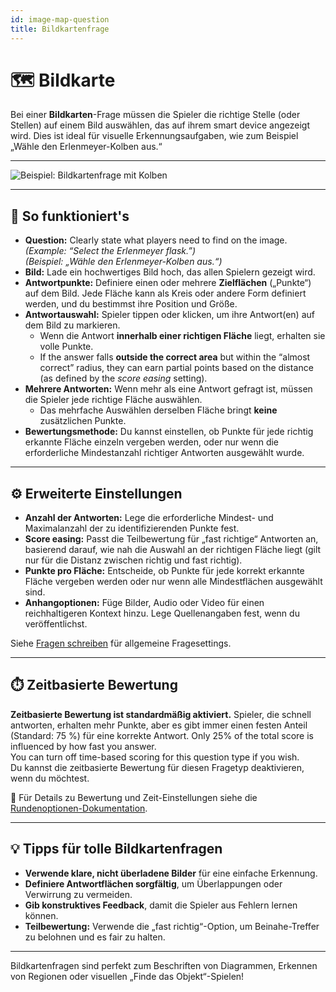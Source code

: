 ```yaml
---
id: image-map-question
title: Bildkartenfrage
---
```


# 🗺️ Bildkarte

Bei einer **Bildkarten**-Frage müssen die Spieler die richtige Stelle (oder Stellen) auf einem Bild auswählen, das auf ihrem smart device angezeigt wird. Dies ist ideal für visuelle Erkennungsaufgaben, wie zum Beispiel „Wähle den Erlenmeyer-Kolben aus.“

---

![Beispiel: Bildkartenfrage mit Kolben](/images/question-modes/image-map/image-map-example.png)

---

## 📝 So funktioniert's

- **Question:** Clearly state what players need to find on the image.\
  _(Example: “Select the Erlenmeyer flask.”)_\
  _(Beispiel: „Wähle den Erlenmeyer-Kolben aus.“)_
- **Bild:** Lade ein hochwertiges Bild hoch, das allen Spielern gezeigt wird.
- **Antwortpunkte:** Definiere einen oder mehrere **Zielflächen** („Punkte“) auf dem Bild. Jede Fläche kann als Kreis oder andere Form definiert werden, und du bestimmst ihre Position und Größe.
- **Antwortauswahl:** Spieler tippen oder klicken, um ihre Antwort(en) auf dem Bild zu markieren.
  - Wenn die Antwort **innerhalb einer richtigen Fläche** liegt, erhalten sie volle Punkte.
  - If the answer falls **outside the correct area** but within the “almost correct” radius, they can earn partial points based on the distance (as defined by the _score easing_ setting).
- **Mehrere Antworten:** Wenn mehr als eine Antwort gefragt ist, müssen die Spieler jede richtige Fläche auswählen.
  - Das mehrfache Auswählen derselben Fläche bringt **keine** zusätzlichen Punkte.
- **Bewertungsmethode:** Du kannst einstellen, ob Punkte für jede richtig erkannte Fläche einzeln vergeben werden, oder nur wenn die erforderliche Mindestanzahl richtiger Antworten ausgewählt wurde.

---

## ⚙️ Erweiterte Einstellungen

- **Anzahl der Antworten:** Lege die erforderliche Mindest- und Maximalanzahl der zu identifizierenden Punkte fest.
- **Score easing:** Passt die Teilbewertung für „fast richtige“ Antworten an, basierend darauf, wie nah die Auswahl an der richtigen Fläche liegt (gilt nur für die Distanz zwischen richtig und fast richtig).
- **Punkte pro Fläche:** Entscheide, ob Punkte für jede korrekt erkannte Fläche vergeben werden oder nur wenn alle Mindestflächen ausgewählt sind.
- **Anhangoptionen:** Füge Bilder, Audio oder Video für einen reichhaltigeren Kontext hinzu. Lege Quellenangaben fest, wenn du veröffentlichst.

Siehe [Fragen schreiben](../editor/005-writing-questions.md) für allgemeine Fragesettings.

---

## ⏱️ Zeitbasierte Bewertung

**Zeitbasierte Bewertung ist standardmäßig aktiviert.** Spieler, die schnell antworten, erhalten mehr Punkte, aber es gibt immer einen festen Anteil (Standard: 75 %) für eine korrekte Antwort. Only 25% of the total score is influenced by how fast you answer.\
You can turn off time-based scoring for this question type if you wish.\
Du kannst die zeitbasierte Bewertung für diesen Fragetyp deaktivieren, wenn du möchtest.

📘 Für Details zu Bewertung und Zeit-Einstellungen siehe die [Rundenoptionen-Dokumentation](../editor/008-round-options.md#scoring).

---

## 💡 Tipps für tolle Bildkartenfragen

- **Verwende klare, nicht überladene Bilder** für eine einfache Erkennung.
- **Definiere Antwortflächen sorgfältig**, um Überlappungen oder Verwirrung zu vermeiden.
- **Gib konstruktives Feedback**, damit die Spieler aus Fehlern lernen können.
- **Teilbewertung:** Verwende die „fast richtig“-Option, um Beinahe-Treffer zu belohnen und es fair zu halten.

---

Bildkartenfragen sind perfekt zum Beschriften von Diagrammen, Erkennen von Regionen oder visuellen „Finde das Objekt“-Spielen!
